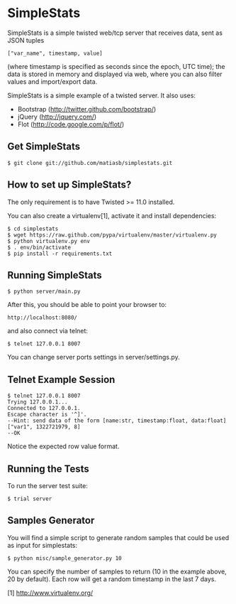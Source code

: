 SimpleStats
===========

SimpleStats is a simple twisted web/tcp server that receives data,
sent as JSON tuples

    ["var_name", timestamp, value]

(where timestamp is specified as seconds since the epoch, UTC time); the data is stored in memory and displayed via web, where you can also filter values and
import/export data.

SimpleStats is a simple example of a twisted server. It also uses:

 * Bootstrap (http://twitter.github.com/bootstrap/)
 * jQuery (http://jquery.com/)
 * Flot (http://code.google.com/p/flot/)

Get SimpleStats
---------------

    $ git clone git://github.com/matiasb/simplestats.git


How to set up SimpleStats?
--------------------------

The only requirement is to have Twisted >= 11.0 installed.

You can also create a virtualenv[1], activate it and install dependencies:

    $ cd simplestats
    $ wget https://raw.github.com/pypa/virtualenv/master/virtualenv.py
    $ python virtualenv.py env
    $ . env/bin/activate
    $ pip install -r requirements.txt


Running SimpleStats
-------------------

    $ python server/main.py

After this, you should be able to point your browser to:

    http://localhost:8080/

and also connect via telnet:

    $ telnet 127.0.0.1 8007

You can change server ports settings in server/settings.py.

Telnet Example Session
----------------------

    $ telnet 127.0.0.1 8007
    Trying 127.0.0.1...
    Connected to 127.0.0.1.
    Escape character is '^]'.
    --Hint: send data of the form [name:str, timestamp:float, data:float]
    ["var1", 1322721979, 8]
    --OK

Notice the expected row value format.

Running the Tests
-----------------

To run the server test suite:

    $ trial server

Samples Generator
-----------------

You will find a simple script to generate random samples that could be used
as input for simplestats:

    $ python misc/sample_generator.py 10 

You can specify the number of samples to return (10 in the example above,
20 by default). Each row will get a random timestamp in the last 7 days.

[1] http://www.virtualenv.org/
